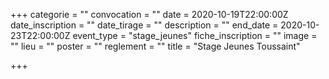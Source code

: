 +++
categorie = ""
convocation = ""
date = 2020-10-19T22:00:00Z
date_inscription = ""
date_tirage = ""
description = ""
end_date = 2020-10-23T22:00:00Z
event_type = "stage_jeunes"
fiche_inscription = ""
image = ""
lieu = ""
poster = ""
reglement = ""
title = "Stage Jeunes Toussaint"

+++
